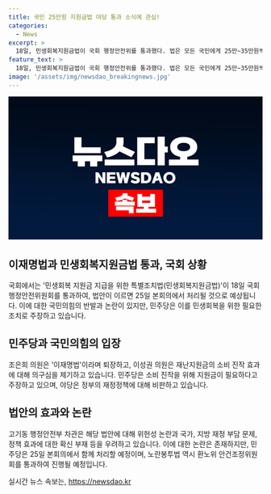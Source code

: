 ```yaml
---
title: 국민 25만원 지원금법 야당 통과 소식에 관심!
categories:
  - News
excerpt: >
  18일, 민생회복지원금법이 국회 행정안전위를 통과했다. 법은 모든 국민에게 25만~35만원씩 지원하는 내용이며 이재명의 공약으로 알려졌다. 국민의힘은 반대하고 회의 중 퇴장했고 법은 25일 본회의에서 처리될 전망이다. 민주당은 소비 진작을 위해 지원금이 필요하다고 주장했지만 야당은 비판했다. 이와 관련해 고기동 행정안전부 차관은 법의 위헌성과 재정 부담 문제를 우려하고 있다.
feature_text: >
  18일, 민생회복지원금법이 국회 행정안전위를 통과했다. 법은 모든 국민에게 25만~35만원씩 지원하는 내용이며 이재명의 공약으로 알려졌다. 국민의힘은 반대하고 회의 중 퇴장했고 법은 25일 본회의에서 처리될 전망이다. 민주당은 소비 진작을 위해 지원금이 필요하다고 주장했지만 야당은 비판했다. 이와 관련해 고기동 행정안전부 차관은 법의 위헌성과 재정 부담 문제를 우려하고 있다.
image: '/assets/img/newsdao_breakingnews.jpg'
---
```


<p><img src="/assets/img/newsdao_breakingnews.jpg" alt="flaretime 속보" /></p>

<h2 data-ke-size="size26">이재명법과 민생회복지원금법 통과, 국회 상황</h2>

<p>국회에서는 '민생회복 지원금 지급을 위한 특별조치법(민생회복지원금법)'이 18일 국회 행정안전위원회를 통과하여, 법안이 이르면 25일 본회의에서 처리될 것으로 예상됩니다. 이에 대한 국민의힘의 반발과 논란이 있지만, 민주당은 이를 민생회복을 위한 필요한 조치로 주장하고 있습니다.</p>

<h2 data-ke-size="size26">민주당과 국민의힘의 입장</h2>

<p>조은희 의원은 '이재명법'이라며 퇴장하고, 이성권 의원은 재난지원금의 소비 진작 효과에 대해 의구심을 제기하고 있습니다. 민주당은 소비 진작을 위해 지원금이 필요하다고 주장하고 있으며, 야당은 정부의 재정정책에 대해 비판하고 있습니다.</p>

<h2 data-ke-size="size26">법안의 효과와 논란</h2>

<p>고기동 행정안전부 차관은 해당 법안에 대해 위헌성 논란과 국가, 지방 재정 부담 문제, 정책 효과에 대한 확신 부재 등을 우려하고 있습니다. 이에 대한 논란은 존재하지만, 민주당은 25일 본회의에서 함께 처리할 예정이며, 노란봉투법 역시 환노위 안건조정위원회를 통과하여 진행될 예정입니다.</p>
실시간 뉴스 속보는, <a href="https://newsdao.kr" rel="dofollow">https://newsdao.kr</a>


